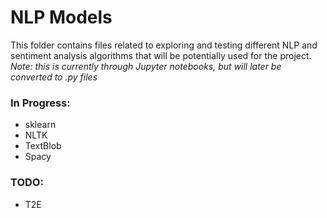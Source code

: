 # NLP Models

This folder contains files related to exploring and testing different NLP and sentiment analysis algorithms that will be potentially used for the project.  
*Note: this is currently through Jupyter notebooks, but will later be converted to .py files*

### In Progress:
- sklearn
- NLTK
- TextBlob
- Spacy

### TODO:
- T2E

